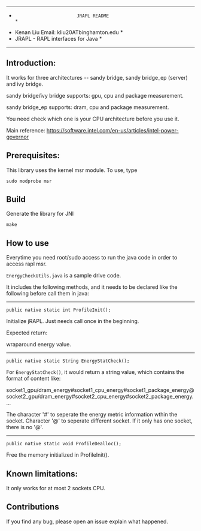 ********************************************************************************
*                            JRAPL README                                      *
* Kenan Liu Email: kliu20ATbinghamton.edu                                       *
* JRAPL - RAPL interfaces for Java			                       *
********************************************************************************


Introduction:
--------------------------------------------------------------

It works for three architectures -- sandy bridge, sandy bridge_ep (server) and ivy bridge.

sandy bridge/ivy bridge supports: gpu, cpu and package measurement.

sandy bridge_ep supports: dram, cpu and package measurement.

You need check which one is your CPU architecture before you use it.

Main reference: https://software.intel.com/en-us/articles/intel-power-governor

Prerequisites: 
--------------------------------------------------------------

This library uses the kernel msr module. To use, type

`sudo modprobe msr`

Build
--------------------------------------------------------------

Generate the library for JNI

`make`

How to use
--------------------------------------------------------------

Everytime you need root/sudo access to run the java code in order to access rapl msr.

`EnergyCheckUtils.java` is a sample drive code.

It includes the following methods, and it needs to be declared like the following before call them in java:

--------------------------------------------------------------

`public native static int ProfileInit();`

Initialize jRAPL. Just needs call once in the beginning.

Expected return:

wraparound energy value.

--------------------------------------------------------------

`public native static String EnergyStatCheck();`

For `EnergyStatCheck()`, it would return a string value, which contains the format of content like: 

socket1_gpu/dram_energy#socket1_cpu_energy#socket1_package_energy@socket2_gpu/dram_energy#socket2_cpu_energy#socket2_package_energy....

The character '#' to seperate the energy metric information wthin the socket. Character '@' to seperate different socket. If it only has one socket, there is no '@'.

--------------------------------------------------------------

`public native static void ProfileDealloc();`

Free the memory initialized in ProfileInit().


Known limitations:
--------------------------------------------------------------

It only works for at most 2 sockets CPU. 


Contributions
--------------------------------------------------------------

If you find any bug, please open an issue explain what happened.
